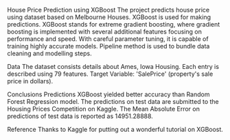 House Price Prediction using XGBoost
The project predicts house price using dataset based on Melbourne Houses.
XGBoost is used for making predictions. XGBoost stands for extreme gradient boosting, where gradient boosting is implemented with several additional features focusing on performance and speed. With careful parameter tuning, it is capable of training highly accurate models.
Pipeline method is used to bundle data cleaning and modelling steps.

Data
The dataset consists details about Ames, Iowa Housing. Each entry is described using 79 features.
Target Variable: 'SalePrice' (property's sale price in dollars).

Conclusions
Predictions XGBoost yielded better accuracy than Random Forest Regression model. The predictions on test data are submitted to the Housing Prices Competition on Kaggle. The Mean Absolute Error on predictions of test data is reported as 14951.28888.

Reference
Thanks to Kaggle for putting out a wonderful tutorial on XGBoost.
